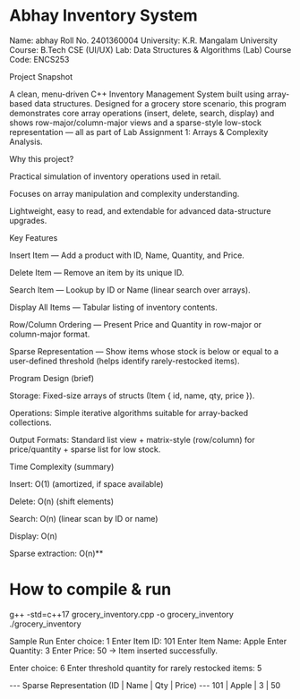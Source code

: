 # Abhay Inventory System



Name: abhay
Roll No. 2401360004
University: K.R. Mangalam University
Course: B.Tech CSE (UI/UX)
Lab: Data Structures & Algorithms (Lab) 
Course Code: ENCS253

Project Snapshot

A clean, menu-driven C++ Inventory Management System built using array-based data structures.
Designed for a grocery store scenario, this program demonstrates core array operations (insert, delete, search, display) and shows row-major/column-major views and a sparse-style low-stock representation — all as part of Lab Assignment 1: Arrays & Complexity Analysis.

Why this project?

Practical simulation of inventory operations used in retail.

Focuses on array manipulation and complexity understanding.

Lightweight, easy to read, and extendable for advanced data-structure upgrades.

Key Features

Insert Item — Add a product with ID, Name, Quantity, and Price.

Delete Item — Remove an item by its unique ID.

Search Item — Lookup by ID or Name (linear search over arrays).

Display All Items — Tabular listing of inventory contents.

Row/Column Ordering — Present Price and Quantity in row-major or column-major format.

Sparse Representation — Show items whose stock is below or equal to a user-defined threshold (helps identify rarely-restocked items).

Program Design (brief)

Storage: Fixed-size arrays of structs (Item { id, name, qty, price }).

Operations: Simple iterative algorithms suitable for array-backed collections.

Output Formats: Standard list view + matrix-style (row/column) for price/quantity + sparse list for low stock.

Time Complexity (summary)

Insert: O(1) (amortized, if space available)

Delete: O(n) (shift elements)

Search: O(n) (linear scan by ID or name)

Display: O(n)

Sparse extraction: O(n)**

# How to compile & run
g++ -std=c++17 grocery_inventory.cpp -o grocery_inventory
./grocery_inventory

Sample Run
Enter choice: 1
Enter Item ID: 101
Enter Item Name: Apple
Enter Quantity: 3
Enter Price: 50
-> Item inserted successfully.

Enter choice: 6
Enter threshold quantity for rarely restocked items: 5

--- Sparse Representation (ID | Name | Qty | Price) ---
101 | Apple | 3 | 50
